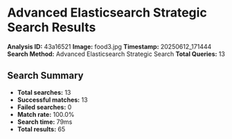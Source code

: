 # Advanced Elasticsearch Strategic Search Results

**Analysis ID:** 43a16521
**Image:** food3.jpg
**Timestamp:** 20250612_171444
**Search Method:** Advanced Elasticsearch Strategic Search
**Total Queries:** 13

## Search Summary

- **Total searches:** 13
- **Successful matches:** 13
- **Failed searches:** 0
- **Match rate:** 100.0%
- **Search time:** 79ms
- **Total results:** 65

